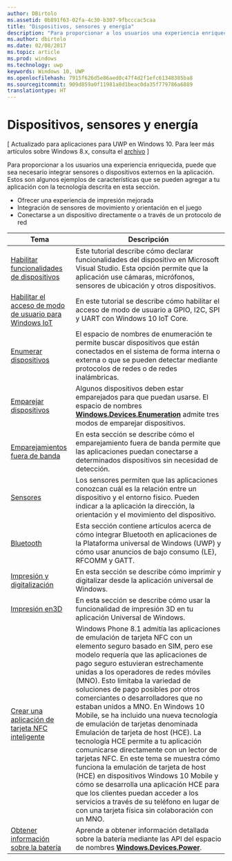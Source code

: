 ```yaml
---
author: DBirtolo
ms.assetid: 0b891f63-02fa-4c30-b307-9fbcccac5caa
title: "Dispositivos, sensores y energía"
description: "Para proporcionar a los usuarios una experiencia enriquecida, puede que sea necesario integrar sensores o dispositivos externos en la aplicación."
ms.author: dbirtolo
ms.date: 02/08/2017
ms.topic: article
ms.prod: windows
ms.technology: uwp
keywords: Windows 10, UWP
ms.openlocfilehash: 7915f626d5e86aed0c47f4d2f1efc61348385ba8
ms.sourcegitcommit: 909d859a0f11981a8d1beac0da35f779786a6889
translationtype: HT
---
```

# <a name="devices-sensors-and-power"></a>Dispositivos, sensores y energía

\[ Actualizado para aplicaciones para UWP en Windows 10. Para leer más artículos sobre Windows 8.x, consulta el [archivo](http://go.microsoft.com/fwlink/p/?linkid=619132) \]

Para proporcionar a los usuarios una experiencia enriquecida, puede que sea necesario integrar sensores o dispositivos externos en la aplicación. Estos son algunos ejemplos de características que se pueden agregar a tu aplicación con la tecnología descrita en esta sección.

-   Ofrecer una experiencia de impresión mejorada
-   Integración de sensores de movimiento y orientación en el juego
-   Conectarse a un dispositivo directamente o a través de un protocolo de red

| Tema | Descripción |
|-------|-------------|
| [Habilitar funcionalidades de dispositivos](enable-device-capabilities.md) | Este tutorial describe cómo declarar funcionalidades del dispositivo en Microsoft Visual Studio. Esta opción permite que la aplicación use cámaras, micrófonos, sensores de ubicación y otros dispositivos. | 
| [Habilitar el acceso de modo de usuario para Windows IoT](enable-usermode-access.md) | En este tutorial se describe cómo habilitar el acceso de modo de usuario a GPIO, I2C, SPI y UART con Windows 10 IoT Core. |
| [Enumerar dispositivos](enumerate-devices.md) | El espacio de nombres de enumeración te permite buscar dispositivos que están conectados en el sistema de forma interna o externa o que se pueden detectar mediante protocolos de redes o de redes inalámbricas. |
| [Emparejar dispositivos](pair-devices.md) | Algunos dispositivos deben estar emparejados para que puedan usarse. El espacio de nombres [<strong>Windows.Devices.Enumeration</strong>](https://msdn.microsoft.com/library/windows/apps/BR225459) admite tres modos de emparejar dispositivos. |
| [Emparejamientos fuera de banda](out-of-band-pairing.md) | En esta sección se describe cómo el emparejamiento fuera de banda permite que las aplicaciones puedan conectarse a determinados dispositivos sin necesidad de detección. | 
| [Sensores](sensors.md) | Los sensores permiten que las aplicaciones conozcan cuál es la relación entre un dispositivo y el entorno físico. Pueden indicar a la aplicación la dirección, la orientación y el movimiento del dispositivo. |
| [Bluetooth](bluetooth.md) | Esta sección contiene artículos acerca de cómo integrar Bluetooth en aplicaciones de la Plataforma universal de Windows (UWP) y cómo usar anuncios de bajo consumo (LE), RFCOMM y GATT. | 
| [Impresión y digitalización](printing-and-scanning.md) | En esta sección se describe cómo imprimir y digitalizar desde la aplicación universal de Windows. | 
| [Impresión en3D](3d-printing.md) | En esta sección se describe cómo usar la funcionalidad de impresión 3D en tu aplicación Universal de Windows. |
| [Crear una aplicación de tarjeta NFC inteligente](host-card-emulation.md) | Windows Phone 8.1 admitía las aplicaciones de emulación de tarjeta NFC con un elemento seguro basado en SIM, pero ese modelo requería que las aplicaciones de pago seguro estuvieran estrechamente unidas a los operadores de redes móviles (MNO). Esto limitaba la variedad de soluciones de pago posibles por otros comerciantes o desarrolladores que no estaban unidos a MNO. En Windows 10 Mobile, se ha incluido una nueva tecnología de emulación de tarjetas denominada Emulación de tarjeta de host (HCE). La tecnología HCE permite a tu aplicación comunicarse directamente con un lector de tarjetas NFC. En este tema se muestra cómo funciona la emulación de tarjeta de host (HCE) en dispositivos Windows 10 Mobile y cómo se desarrolla una aplicación HCE para que los clientes puedan acceder a los servicios a través de su teléfono en lugar de con una tarjeta física sin colaboración con un MNO. |
| [Obtener información sobre la batería](get-battery-info.md) | Aprende a obtener información detallada sobre la batería mediante las API del espacio de nombres [<strong>Windows.Devices.Power</strong>](https://msdn.microsoft.com/library/windows/apps/Dn895017). |

